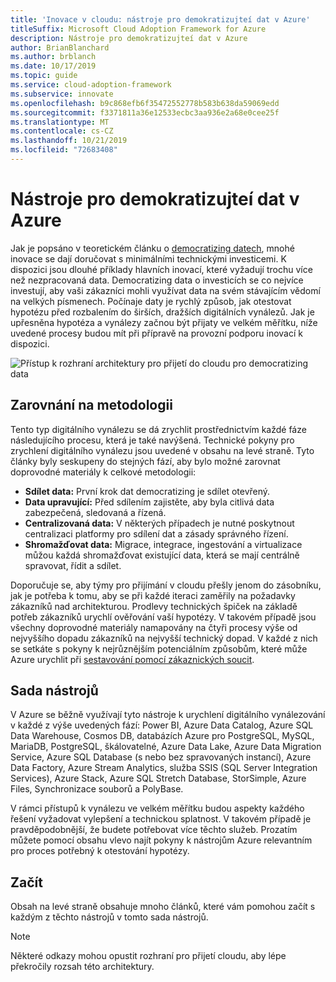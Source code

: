 ```yaml
---
title: 'Inovace v cloudu: nástroje pro demokratizujteí dat v Azure'
titleSuffix: Microsoft Cloud Adoption Framework for Azure
description: Nástroje pro demokratizujteí dat v Azure
author: BrianBlanchard
ms.author: brblanch
ms.date: 10/17/2019
ms.topic: guide
ms.service: cloud-adoption-framework
ms.subservice: innovate
ms.openlocfilehash: b9c868efb6f35472552778b583b638da59069edd
ms.sourcegitcommit: f3371811a36e12533ecbc3aa936e2a68e0cee25f
ms.translationtype: MT
ms.contentlocale: cs-CZ
ms.lasthandoff: 10/21/2019
ms.locfileid: "72683408"
---
```

# <a name="tools-to-democratize-data-in-azure"></a>Nástroje pro demokratizujteí dat v Azure

Jak je popsáno v teoretickém článku o [democratizing datech](../considerations/data.md), mnohé inovace se dají doručovat s minimálními technickými investicemi. K dispozici jsou dlouhé příklady hlavních inovací, které vyžadují trochu více než nezpracovaná data. Democratizing data o investicích se co nejvíce investují, aby vaši zákazníci mohli využívat data na svém stávajícím vědomí na velkých písmenech. Počínaje daty je rychlý způsob, jak otestovat hypotézu před rozbalením do širších, dražších digitálních vynálezů. Jak je upřesněna hypotéza a vynálezy začnou být přijaty ve velkém měřítku, níže uvedené procesy budou mít při přípravě na provozní podporu inovací k dispozici.

![Přístup k rozhraní architektury pro přijetí do cloudu pro democratizing data](../../_images/innovate/democratize-data.png)

## <a name="alignment-to-the-methodology"></a>Zarovnání na metodologii

Tento typ digitálního vynálezu se dá zrychlit prostřednictvím každé fáze následujícího procesu, která je také navýšená. Technické pokyny pro zrychlení digitálního vynálezu jsou uvedené v obsahu na levé straně. Tyto články byly seskupeny do stejných fází, aby bylo možné zarovnat doprovodné materiály k celkové metodologii:

- **Sdílet data:** První krok dat democratizing je sdílet otevřený.
- **Data upravující:** Před sdílením zajistěte, aby byla citlivá data zabezpečená, sledovaná a řízená.
- **Centralizovaná data:** V některých případech je nutné poskytnout centralizaci platformy pro sdílení dat a zásady správného řízení.
- **Shromažďovat data:** Migrace, integrace, ingestování a virtualizace můžou každá shromažďovat existující data, která se mají centrálně spravovat, řídit a sdílet.

Doporučuje se, aby týmy pro přijímání v cloudu přešly jenom do zásobníku, jak je potřeba k tomu, aby se při každé iteraci zaměřily na požadavky zákazníků nad architekturou. Prodlevy technických špiček na základě potřeb zákazníků urychlí ověřování vaší hypotézy. V takovém případě jsou všechny doprovodné materiály namapovány na čtyři procesy výše od nejvyššího dopadu zákazníků na nejvyšší technický dopad. V každé z nich se setkáte s pokyny k nejrůznějším potenciálním způsobům, které může Azure urychlit při [sestavování pomocí zákaznických soucit](../considerations/build.md).

## <a name="toolchain"></a>Sada nástrojů

V Azure se běžně využívají tyto nástroje k urychlení digitálního vynálezování v každé z výše uvedených fází: Power BI, Azure Data Catalog, Azure SQL Data Warehouse, Cosmos DB, databázích Azure pro PostgreSQL, MySQL, MariaDB, PostgreSQL, škálovatelné, Azure Data Lake, Azure Data Migration Service, Azure SQL Database (s nebo bez spravovaných instancí), Azure Data Factory, Azure Stream Analytics, služba SSIS (SQL Server Integration Services), Azure Stack, Azure SQL Stretch Database, StorSimple, Azure Files, Synchronizace souborů a PolyBase.

V rámci přístupů k vynálezu ve velkém měřítku budou aspekty každého řešení vyžadovat vylepšení a technickou splatnost. V takovém případě je pravděpodobnější, že budete potřebovat více těchto služeb. Prozatím můžete pomocí obsahu vlevo najít pokyny k nástrojům Azure relevantním pro proces potřebný k otestování hypotézy.

## <a name="get-started"></a>Začít

Obsah na levé straně obsahuje mnoho článků, které vám pomohou začít s každým z těchto nástrojů v tomto sada nástrojů.

> [!NOTE]
> Některé odkazy mohou opustit rozhraní pro přijetí cloudu, aby lépe překročily rozsah této architektury.
